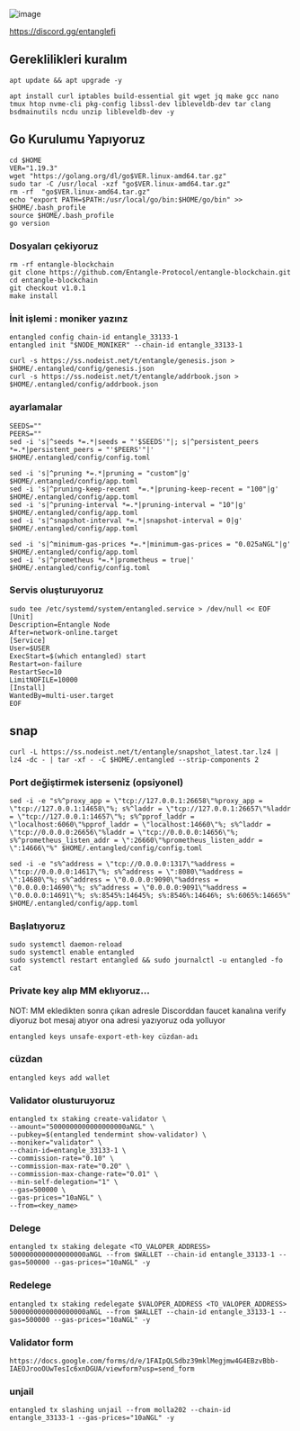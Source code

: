 ![image](https://github.com/molla202/Entangle/assets/91562185/e3546025-de57-498c-b68f-0d319a3d429f)



https://discord.gg/entanglefi
## Gereklilikleri kuralım
```
apt update && apt upgrade -y

apt install curl iptables build-essential git wget jq make gcc nano tmux htop nvme-cli pkg-config libssl-dev libleveldb-dev tar clang bsdmainutils ncdu unzip libleveldb-dev -y
```
## Go Kurulumu Yapıyoruz
```
cd $HOME
VER="1.19.3"
wget "https://golang.org/dl/go$VER.linux-amd64.tar.gz"
sudo tar -C /usr/local -xzf "go$VER.linux-amd64.tar.gz"
rm -rf  "go$VER.linux-amd64.tar.gz"
echo "export PATH=$PATH:/usr/local/go/bin:$HOME/go/bin" >> $HOME/.bash_profile
source $HOME/.bash_profile
go version
```

### Dosyaları çekiyoruz
```
rm -rf entangle-blockchain
git clone https://github.com/Entangle-Protocol/entangle-blockchain.git
cd entangle-blockchain
git checkout v1.0.1
make install
```

### İnit işlemi : moniker yazınz
```
entangled config chain-id entangle_33133-1
entangled init "$NODE_MONIKER" --chain-id entangle_33133-1
```
```
curl -s https://ss.nodeist.net/t/entangle/genesis.json > $HOME/.entangled/config/genesis.json
curl -s https://ss.nodeist.net/t/entangle/addrbook.json > $HOME/.entangled/config/addrbook.json
```
### ayarlamalar
```
SEEDS=""
PEERS=""
sed -i 's|^seeds *=.*|seeds = "'$SEEDS'"|; s|^persistent_peers *=.*|persistent_peers = "'$PEERS'"|' $HOME/.entangled/config/config.toml

sed -i 's|^pruning *=.*|pruning = "custom"|g' $HOME/.entangled/config/app.toml
sed -i 's|^pruning-keep-recent  *=.*|pruning-keep-recent = "100"|g' $HOME/.entangled/config/app.toml
sed -i 's|^pruning-interval *=.*|pruning-interval = "10"|g' $HOME/.entangled/config/app.toml
sed -i 's|^snapshot-interval *=.*|snapshot-interval = 0|g' $HOME/.entangled/config/app.toml

sed -i 's|^minimum-gas-prices *=.*|minimum-gas-prices = "0.025aNGL"|g' $HOME/.entangled/config/app.toml
sed -i 's|^prometheus *=.*|prometheus = true|' $HOME/.entangled/config/config.toml
```
### Servis oluşturuyoruz
```
sudo tee /etc/systemd/system/entangled.service > /dev/null << EOF
[Unit]
Description=Entangle Node
After=network-online.target
[Service]
User=$USER
ExecStart=$(which entangled) start
Restart=on-failure
RestartSec=10
LimitNOFILE=10000
[Install]
WantedBy=multi-user.target
EOF
```
## snap
```
curl -L https://ss.nodeist.net/t/entangle/snapshot_latest.tar.lz4 | lz4 -dc - | tar -xf - -C $HOME/.entangled --strip-components 2
```
### Port değiştirmek isterseniz (opsiyonel)
```
sed -i -e "s%^proxy_app = \"tcp://127.0.0.1:26658\"%proxy_app = \"tcp://127.0.0.1:14658\"%; s%^laddr = \"tcp://127.0.0.1:26657\"%laddr = \"tcp://127.0.0.1:14657\"%; s%^pprof_laddr = \"localhost:6060\"%pprof_laddr = \"localhost:14660\"%; s%^laddr = \"tcp://0.0.0.0:26656\"%laddr = \"tcp://0.0.0.0:14656\"%; s%^prometheus_listen_addr = \":26660\"%prometheus_listen_addr = \":14666\"%" $HOME/.entangled/config/config.toml

sed -i -e "s%^address = \"tcp://0.0.0.0:1317\"%address = \"tcp://0.0.0.0:14617\"%; s%^address = \":8080\"%address = \":14680\"%; s%^address = \"0.0.0.0:9090\"%address = \"0.0.0.0:14690\"%; s%^address = \"0.0.0.0:9091\"%address = \"0.0.0.0:14691\"%; s%:8545%:14645%; s%:8546%:14646%; s%:6065%:14665%" $HOME/.entangled/config/app.toml
```
### Başlatıyoruz
```
sudo systemctl daemon-reload
sudo systemctl enable entangled
sudo systemctl restart entangled && sudo journalctl -u entangled -fo cat
```
### Private key alıp MM eklıyoruz...
NOT: MM ekledikten sonra çıkan adresle Discorddan faucet kanalına verify diyoruz bot mesaj atıyor ona adresi yazıyoruz oda yolluyor
```
entangled keys unsafe-export-eth-key cüzdan-adı
```

### cüzdan
```
entangled keys add wallet
```
### Validator olusturuyoruz
```
entangled tx staking create-validator \
--amount="5000000000000000000aNGL" \
--pubkey=$(entangled tendermint show-validator) \
--moniker="validator" \
--chain-id=entangle_33133-1 \
--commission-rate="0.10" \
--commission-max-rate="0.20" \
--commission-max-change-rate="0.01" \
--min-self-delegation="1" \
--gas=500000 \
--gas-prices="10aNGL" \
--from=<key_name>
```
### Delege
```
entangled tx staking delegate <TO_VALOPER_ADDRESS> 5000000000000000000aNGL --from $WALLET --chain-id entangle_33133-1 --gas=500000 --gas-prices="10aNGL" -y
```
### Redelege
```
entangled tx staking redelegate $VALOPER_ADDRESS <TO_VALOPER_ADDRESS> 5000000000000000000aNGL --from $WALLET --chain-id entangle_33133-1 --gas=500000 --gas-prices="10aNGL" -y
```
### Validator form
```
https://docs.google.com/forms/d/e/1FAIpQLSdbz39mklMegjmw4G4EBzvBbb-IAEOJrooOUwTesIc6xnDGUA/viewform?usp=send_form
```
### unjail
```
entangled tx slashing unjail --from molla202 --chain-id entangle_33133-1 --gas-prices="10aNGL" -y
```
